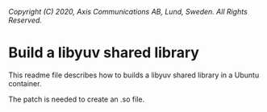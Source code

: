 *Copyright (C) 2020, Axis Communications AB, Lund, Sweden. All Rights Reserved.*

# Build a libyuv shared library
This readme file describes how to builds a libyuv shared library in a Ubuntu container.

The patch is needed to create an .so file.